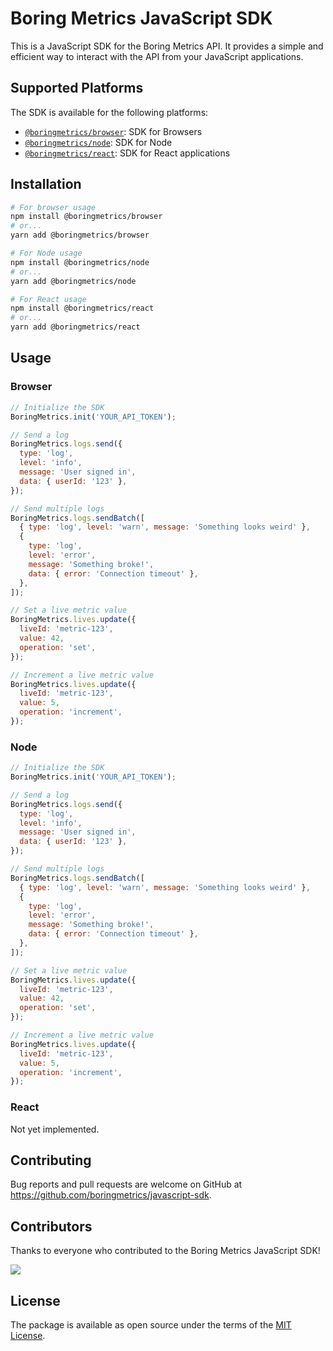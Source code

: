 # Boring Metrics JavaScript SDK

This is a JavaScript SDK for the Boring Metrics API. It provides a simple and efficient way to interact with the API from your JavaScript applications.

## Supported Platforms

The SDK is available for the following platforms:

- [`@boringmetrics/browser`](https://github.com/boringmetrics/javascript-sdk/tree/main/packages/browser): SDK for Browsers
- [`@boringmetrics/node`](https://github.com/boringmetrics/javascript-sdk/tree/main/packages/node): SDK for Node
- [`@boringmetrics/react`](https://github.com/boringmetrics/javascript-sdk/tree/main/packages/react): SDK for React applications

## Installation

```bash
# For browser usage
npm install @boringmetrics/browser
# or...
yarn add @boringmetrics/browser

# For Node usage
npm install @boringmetrics/node
# or...
yarn add @boringmetrics/node

# For React usage
npm install @boringmetrics/react
# or...
yarn add @boringmetrics/react
```

## Usage

### Browser

```javascript
// Initialize the SDK
BoringMetrics.init('YOUR_API_TOKEN');

// Send a log
BoringMetrics.logs.send({
  type: 'log',
  level: 'info',
  message: 'User signed in',
  data: { userId: '123' },
});

// Send multiple logs
BoringMetrics.logs.sendBatch([
  { type: 'log', level: 'warn', message: 'Something looks weird' },
  {
    type: 'log',
    level: 'error',
    message: 'Something broke!',
    data: { error: 'Connection timeout' },
  },
]);

// Set a live metric value
BoringMetrics.lives.update({
  liveId: 'metric-123',
  value: 42,
  operation: 'set',
});

// Increment a live metric value
BoringMetrics.lives.update({
  liveId: 'metric-123',
  value: 5,
  operation: 'increment',
});
```

### Node

```javascript
// Initialize the SDK
BoringMetrics.init('YOUR_API_TOKEN');

// Send a log
BoringMetrics.logs.send({
  type: 'log',
  level: 'info',
  message: 'User signed in',
  data: { userId: '123' },
});

// Send multiple logs
BoringMetrics.logs.sendBatch([
  { type: 'log', level: 'warn', message: 'Something looks weird' },
  {
    type: 'log',
    level: 'error',
    message: 'Something broke!',
    data: { error: 'Connection timeout' },
  },
]);

// Set a live metric value
BoringMetrics.lives.update({
  liveId: 'metric-123',
  value: 42,
  operation: 'set',
});

// Increment a live metric value
BoringMetrics.lives.update({
  liveId: 'metric-123',
  value: 5,
  operation: 'increment',
});
```

### React

Not yet implemented.

## Contributing

Bug reports and pull requests are welcome on GitHub at https://github.com/boringmetrics/javascript-sdk.

## Contributors

Thanks to everyone who contributed to the Boring Metrics JavaScript SDK!

<a href="https://github.com/boringmetrics/javascript-sdk/graphs/contributors">
  <img src="https://contributors-img.web.app/image?repo=boringmetrics/javascript-sdk" />
</a>

## License

The package is available as open source under the terms of the [MIT License](https://opensource.org/licenses/MIT).

